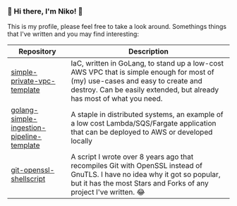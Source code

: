 ### 🚀 Hi there, I'm Niko! 🦄

This is my profile, please feel free to take a look around. Somethings things that I've written
and you may find interesting:

| Repository | Description |
| --- | --- |
| [simple-private-vpc-template](https://github.com/niko-dunixi/simple-private-vpc-template) | IaC, written in GoLang, to stand up a low-cost AWS VPC that is simple enough for most of (my) use-cases and easy to create and destroy. Can be easily extended, but already has most of what you need. |
| [golang-simple-ingestion-pipeline-template](https://github.com/niko-dunixi/golang-simple-ingestion-pipeline-template) | A staple in distributed systems, an example of a low cost Lambda/SQS/Fargate application that can be deployed to AWS or developed locally |
| [git-openssl-shellscript](https://github.com/niko-dunixi/git-openssl-shellscript) | A script I wrote over 8 years ago that recompiles Git with OpenSSL instead of GnuTLS. I have no idea why it got so popular, but it has the most Stars and Forks of any project I've written. 😂 |

<!--
**niko-dunixi/niko-dunixi** is a ✨ _special_ ✨ repository because its `README.md` (this file) appears on your GitHub profile.

Here are some ideas to get you started:

- 🔭 I’m currently working on ...
- 🌱 I’m currently learning ...
- 👯 I’m looking to collaborate on ...
- 🤔 I’m looking for help with ...
- 💬 Ask me about ...
- 📫 How to reach me: ...
- 😄 Pronouns: ...
- ⚡ Fun fact: ...
-->
